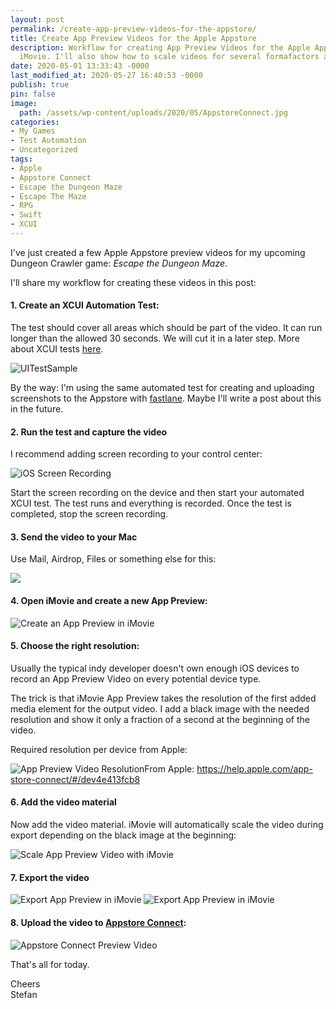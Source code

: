 ```yaml
---
layout: post
permalink: /create-app-preview-videos-for-the-appstore/
title: Create App Preview Videos for the Apple Appstore
description: Workflow for creating App Preview Videos for the Apple Appstore with
  iMovie. I'll also show how to scale videos for several formafactors and device.
date: 2020-05-01 13:33:43 -0000
last_modified_at: 2020-05-27 16:40:53 -0000
publish: true
pin: false
image:
  path: /assets/wp-content/uploads/2020/05/AppstoreConnect.jpg
categories:
- My Games
- Test Automation
- Uncategorized
tags:
- Apple
- Appstore Connect
- Escape the Dungeon Maze
- Escape The Maze
- RPG
- Swift
- XCUI
---
```

I've just created a few Apple Appstore preview videos for my upcoming Dungeon Crawler game: _Escape the Dungeon Maze_.

I'll share my workflow for creating these videos in this post:

#### 1. Create an XCUI Automation Test:

The test should cover all areas which should be part of the video. It can run longer than the allowed 30 seconds. We will cut it in a later step. More about XCUI tests [here](/xcui-tests-scenekit).

![UITestSample](/assets/wp-content/uploads/2020/05/UITestSample.png)

By the way: I'm using the same automated test for creating and uploading screenshots to the Appstore with [fastlane](https://fastlane.tools). Maybe I'll write a post about this in the future.

#### 2. Run the test and capture the video

I recommend adding screen recording to your control center:

![iOS Screen Recording](/assets/wp-content/uploads/2020/05/ScreenRecord.jpg)

Start the screen recording on the device and then start your automated XCUI test. The test runs and everything is recorded. Once the test is completed, stop the screen recording.

#### 3. Send the video to your Mac

Use Mail, Airdrop, Files or something else for this:

![](/assets/wp-content/uploads/2020/05/ShareRecordedVideo.jpg)

#### 4. Open iMovie and create a new App Preview:

![Create an App Preview in iMovie](/assets/wp-content/uploads/2020/05/CreateAppPreview.jpg)

#### 5. Choose the right resolution:

Usually the typical indy developer doesn't own enough iOS devices to record an App Preview Video on every potential device type.

The trick is that iMovie App Preview takes the resolution of the first added media element for the output video. I add a black image with the needed resolution and show it only a fraction of a second at the beginning of the video.

Required resolution per device from Apple:

![App Preview Video Resolution](/assets/wp-content/uploads/2020/05/AppPreviewResolutions.jpg)From Apple: <https://help.apple.com/app-store-connect/#/dev4e413fcb8>

#### 6. Add the video material

Now add the video material. iMovie will automatically scale the video during export depending on the black image at the beginning:

![Scale App Preview Video with iMovie](/assets/wp-content/uploads/2020/05/BlackImageToScale.jpg)

#### 7. Export the video

![Export App Preview in iMovie](/assets/wp-content/uploads/2020/05/ExportAppStore1.jpg) ![Export App Preview in iMovie](/assets/wp-content/uploads/2020/05/ExportAppStore2.jpg)

#### 8. Upload the video to [Appstore Connect](https://appstoreconnect.apple.com):

![Appstore Connect Preview Video](/assets/wp-content/uploads/2020/05/AppstoreConnect.jpg)

That's all for today.

Cheers  
Stefan
